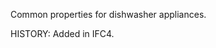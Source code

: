 Common properties for dishwasher appliances.

<!-- end of short definition -->
 HISTORY: Added in IFC4.
